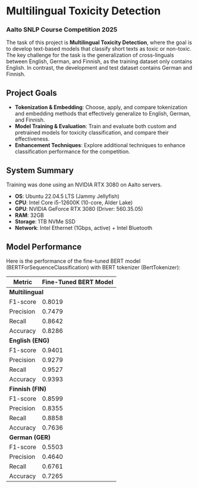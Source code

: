 # Multilingual Toxicity Detection
### Aalto SNLP Course Competition 2025

The task of this project is **Multilingual Toxicity Detection**, where the goal is to develop text-based models that classify short texts as toxic or non-toxic. The key challenge for the task is the generalization of cross-linguals between English, German, and Finnish, as the training dataset only contains English. In contrast, the development and test dataset contains German and Finnish.

## Project Goals

- **Tokenization & Embedding**: Choose, apply, and compare tokenization and embedding methods that effectively generalize to English, German, and Finnish.
- **Model Training & Evaluation**: Train and evaluate both custom and pretrained models for toxicity classification, and compare their effectiveness.
- **Enhancement Techniques**: Explore additional techniques to enhance classification performance for the competition.

## System Summary

Training was done using an NVIDIA RTX 3080 on Aalto servers.

- **OS**: Ubuntu 22.04.5 LTS (Jammy Jellyfish)
- **CPU**: Intel Core i5-12600K (10-core, Alder Lake)
- **GPU**: NVIDIA GeForce RTX 3080 (Driver: 560.35.05)
- **RAM**: 32GB 
- **Storage**: 1TB NVMe SSD 
- **Network**: Intel Ethernet (1Gbps, active) + Intel Bluetooth

## Model Performance

Here is the performance of the fine-tuned BERT model (BERTForSequenceClassification) with BERT tokenizer (BertTokenizer):

<table>
  <thead>
    <tr>
      <th>Metric</th>
      <th>Fine-Tuned BERT Model</th>
    </tr>
  </thead>
  <tbody>
    <tr>
      <td colspan="2"><strong>Multilingual</strong></td>
    </tr>
    <tr>
      <td>F1-score</td>
      <td>0.8019</td>
    </tr>
    <tr>
      <td>Precision</td>
      <td>0.7479</td>
    </tr>
    <tr>
      <td>Recall</td>
      <td>0.8642</td>
    </tr>
    <tr>
      <td>Accuracy</td>
      <td>0.8286</td>
    </tr>
    <tr>
      <td colspan="2"><strong>English (ENG)</strong></td>
    </tr>
    <tr>
      <td>F1-score</td>
      <td>0.9401</td>
    </tr>
    <tr>
      <td>Precision</td>
      <td>0.9279</td>
    </tr>
    <tr>
      <td>Recall</td>
      <td>0.9527</td>
    </tr>
    <tr>
      <td>Accuracy</td>
      <td>0.9393</td>
    </tr>
    <tr>
      <td colspan="2"><strong>Finnish (FIN)</strong></td>
    </tr>
    <tr>
      <td>F1-score</td>
      <td>0.8599</td>
    </tr>
    <tr>
      <td>Precision</td>
      <td>0.8355</td>
    </tr>
    <tr>
      <td>Recall</td>
      <td>0.8858</td>
    </tr>
    <tr>
      <td>Accuracy</td>
      <td>0.7636</td>
    </tr>
    <tr>
      <td colspan="2"><strong>German (GER)</strong></td>
    </tr>
    <tr>
      <td>F1-score</td>
      <td>0.5503</td>
    </tr>
    <tr>
      <td>Precision</td>
      <td>0.4640</td>
    </tr>
    <tr>
      <td>Recall</td>
      <td>0.6761</td>
    </tr>
    <tr>
      <td>Accuracy</td>
      <td>0.7265</td>
    </tr>
  </tbody>
</table>
